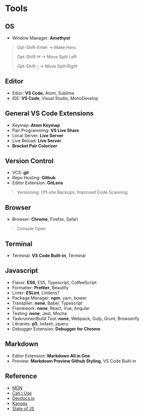 # Tools

## OS

- Window Manager: **Amethyst**

> Opt-Shift-Enter → Make Hero
>
> Opt-Shift-H → Move Split Left
>
> Opt-Shift-; → Move Split Right

## Editor

- Edior: **VS Code**, Atom, Sublime
- IDE: **VS Code**, Visual Studio, MonoDevelop

## General VS Code Extensions

- Keymap: **Atom Keymap**
- Pair Programming: **VS Live Share**
- Local Server: **Live Server**
- Live Reload: **Live Server**
- **Bracket Pair Colorizer**

## Version Control

- VCS: **git**
- Repo Hosting: **Github**
- Editor Extension: **GitLens**

> Versioning; Off-site Backups; Improved Code Scanning

## Browser

- Browser: **Chrome**, Firefox, Safari

> Console Open

## Terminal

- Terminal: **VS Code Built-in**, Terminal

## Javascript

- Flavor: **ES6**, ES5, Typescript, CoffeeScript
- Formatter: **Prettier**, Beautify
- Linter: **ESLint**, Lintlens?
- Package Manager: **npm**, yarn, bower
- Transpiler: **none**, Babel, Typescript
- Framework: **none**, React, Vue, Angular
- Testing: **none**, Jest, Mocha
- Taskrunner/Build Tool: **none**, Webpack, Gulp, Grunt, Browserify
- Libraries: **p5**, lodash, jquery
- Debugger Extension: **Debugger for Chrome**

## Markdown

- Editor Extension: **Markdown All in One**
- Preview: **Markdown Preview Github Styling**, VS Code Built-in

## Reference

- [MDN](https://developer.mozilla.org/en-US/docs/Web/JavaScript)
- [Can I Use](https://caniuse.com/)
- [Devdocs.io](https://devdocs.io/)
- [Kangax](https://kangax.github.io/compat-table/es6/)
- [State of JS](https://2018.stateofjs.com)
